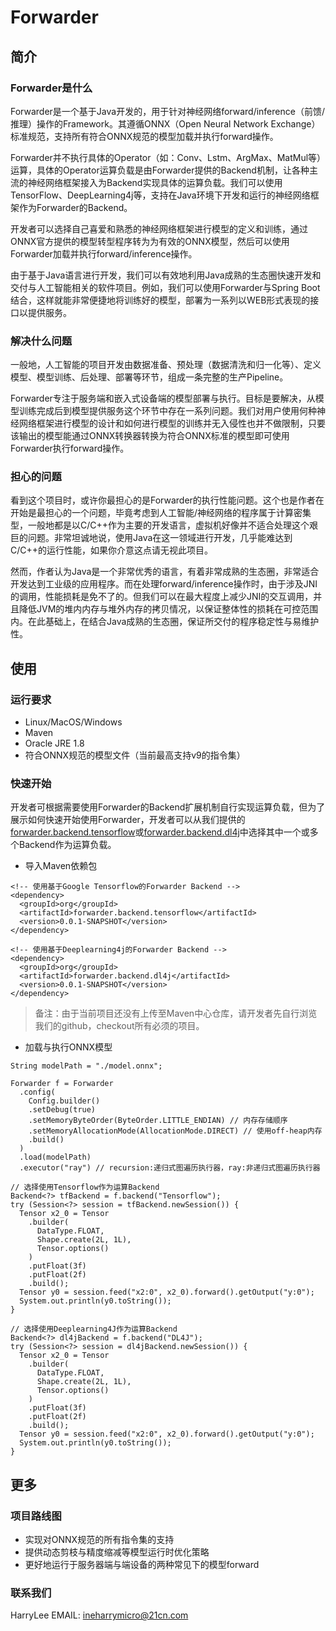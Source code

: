 # Forwarder

## 简介
### Forwarder是什么

Forwarder是一个基于Java开发的，用于针对神经网络forward/inference（前馈/推理）操作的Framework。其遵循ONNX（Open Neural Network Exchange）标准规范，支持所有符合ONNX规范的模型加载并执行forward操作。

Forwarder并不执行具体的Operator（如：Conv、Lstm、ArgMax、MatMul等）运算，具体的Operator运算负载是由Forwarder提供的Backend机制，让各种主流的神经网络框架接入为Backend实现具体的运算负载。我们可以使用TensorFlow、DeepLearning4j等，支持在Java环境下开发和运行的神经网络框架作为Forwarder的Backend。

开发者可以选择自己喜爱和熟悉的神经网络框架进行模型的定义和训练，通过ONNX官方提供的模型转型程序转为为有效的ONNX模型，然后可以使用Forwarder加载并执行forward/inference操作。

由于基于Java语言进行开发，我们可以有效地利用Java成熟的生态圈快速开发和交付与人工智能相关的软件项目。例如，我们可以使用Forwarder与Spring Boot结合，这样就能非常便捷地将训练好的模型，部署为一系列以WEB形式表现的接口以提供服务。

### 解决什么问题
一般地，人工智能的项目开发由数据准备、预处理（数据清洗和归一化等）、定义模型、模型训练、后处理、部署等环节，组成一条完整的生产Pipeline。

Forwarder专注于服务端和嵌入式设备端的模型部署与执行。目标是要解决，从模型训练完成后到模型提供服务这个环节中存在一系列问题。我们对用户使用何种神经网络框架进行模型的设计和如何进行模型的训练并无入侵性也并不做限制，只要该输出的模型能通过ONNX转换器转换为符合ONNX标准的模型即可使用Forwarder执行forward操作。

### 担心的问题
看到这个项目时，或许你最担心的是Forwarder的执行性能问题。这个也是作者在开始是最担心的一个问题，毕竟考虑到人工智能/神经网络的程序属于计算密集型，一般地都是以C/C++作为主要的开发语言，虚拟机好像并不适合处理这个艰巨的问题。非常坦诚地说，使用Java在这一领域进行开发，几乎能难达到C/C++的运行性能，如果你介意这点请无视此项目。

然而，作者认为Java是一个非常优秀的语言，有着非常成熟的生态圈，非常适合开发达到工业级的应用程序。而在处理forward/inference操作时，由于涉及JNI的调用，性能损耗是免不了的。但我们可以在最大程度上减少JNI的交互调用，并且降低JVM的堆内内存与堆外内存的拷贝情况，以保证整体性的损耗在可控范围内。在此基础上，在结合Java成熟的生态圈，保证所交付的程序稳定性与易维护性。

## 使用
### 运行要求
* Linux/MacOS/Windows
* Maven
* Oracle JRE 1.8
* 符合ONNX规范的模型文件（当前最高支持v9的指令集）
### 快速开始
开发者可根据需要使用Forwarder的Backend扩展机制自行实现运算负载，但为了展示如何快速开始使用Forwarder，开发者可以从我们提供的[forwarder.backend.tensorflow](https://github.com/onnx4j/forwarder.backend.tensorflow)或[forwarder.backend.dl4j](https://github.com/onnx4j/forwarder.backend.dl4j)中选择其中一个或多个Backend作为运算负载。

* 导入Maven依赖包
```
<!-- 使用基于Google Tensorflow的Forwarder Backend -->
<dependency>
  <groupId>org</groupId>
  <artifactId>forwarder.backend.tensorflow</artifactId>
  <version>0.0.1-SNAPSHOT</version>
</dependency>

<!-- 使用基于Deeplearning4j的Forwarder Backend -->
<dependency>
  <groupId>org</groupId>
  <artifactId>forwarder.backend.dl4j</artifactId>
  <version>0.0.1-SNAPSHOT</version>
</dependency>
```
> 备注：由于当前项目还没有上传至Maven中心仓库，请开发者先自行浏览我们的github，checkout所有必须的项目。

* 加载与执行ONNX模型
```
String modelPath = "./model.onnx";

Forwarder f = Forwarder
  .config(
    Config.builder()
    .setDebug(true)
    .setMemoryByteOrder(ByteOrder.LITTLE_ENDIAN) // 内存存储顺序
    .setMemoryAllocationMode(AllocationMode.DIRECT) // 使用off-heap内存
    .build()
  )
  .load(modelPath)
  .executor("ray") // recursion:递归式图遍历执行器，ray:非递归式图遍历执行器

// 选择使用Tensorflow作为运算Backend
Backend<?> tfBackend = f.backend("Tensorflow");
try (Session<?> session = tfBackend.newSession()) {
  Tensor x2_0 = Tensor
    .builder(
      DataType.FLOAT, 
      Shape.create(2L, 1L), 
      Tensor.options()
    )
    .putFloat(3f)
    .putFloat(2f)
    .build();
  Tensor y0 = session.feed("x2:0", x2_0).forward().getOutput("y:0");
  System.out.println(y0.toString());
}

// 选择使用Deeplearning4J作为运算Backend
Backend<?> dl4jBackend = f.backend("DL4J");
try (Session<?> session = dl4jBackend.newSession()) {
  Tensor x2_0 = Tensor
    .builder(
      DataType.FLOAT, 
      Shape.create(2L, 1L), 
      Tensor.options()
    )
    .putFloat(3f)
    .putFloat(2f)
    .build();
  Tensor y0 = session.feed("x2:0", x2_0).forward().getOutput("y:0");
  System.out.println(y0.toString());
}
```

## 更多
### 项目路线图
* 实现对ONNX规范的所有指令集的支持
* 提供动态剪枝与精度缩减等模型运行时优化策略
* 更好地运行于服务器端与端设备的两种常见下的模型forward
### 联系我们
HarryLee
EMAIL: ineharrymicro@21cn.com
